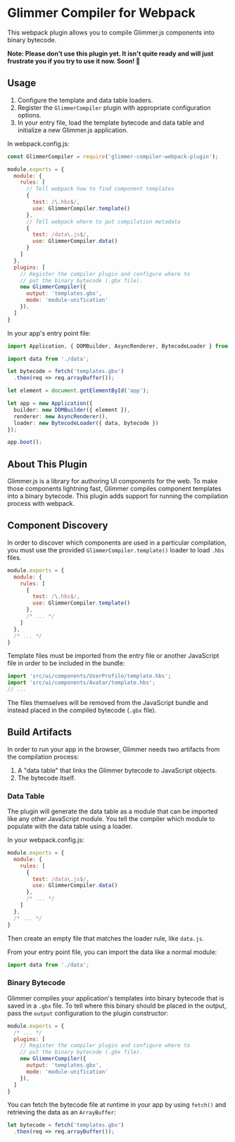 # Glimmer Compiler for Webpack

This webpack plugin allows you to compile Glimmer.js components into binary
bytecode.

**Note: Please don't use this plugin yet. It isn't quite ready and will just
frustrate you if you try to use it now. Soon! 🤗**

## Usage

1. Configure the template and data table loaders.
2. Register the `GlimmerCompiler` plugin with appropriate configuration options.
3. In your entry file, load the template bytecode and data table and initialize
   a new Glimmer.js application.

In webpack.config.js:

```js
const GlimmerCompiler = require('glimmer-compiler-webpack-plugin');

module.exports = {
  module: {
    rules: [
      // Tell webpack how to find component templates
      {
        test: /\.hbs$/,
        use: GlimmerCompiler.template()
      },
      // Tell webpack where to put compilation metadata
      {
        test: /data\.js$/,
        use: GlimmerCompiler.data()
      }
    ]
  },
  plugins: [
    // Register the compiler plugin and configure where to
    // put the binary bytecode (.gbx file).
    new GlimmerCompiler({
      output: 'templates.gbx',
      mode: 'module-unification'
    }),
  ]
}
```

In your app's entry point file:

```ts
import Application, { DOMBuilder, AsyncRenderer, BytecodeLoader } from '@glimmer/application';

import data from './data';

let bytecode = fetch('templates.gbx')
  .then(req => req.arrayBuffer());

let element = document.getElementById('app');

let app = new Application({
  builder: new DOMBuilder({ element }),
  renderer: new AsyncRenderer(),
  loader: new BytecodeLoader({ data, bytecode })
});

app.boot();
```

## About This Plugin

Glimmer.js is a library for authoring UI components for the web. To make those
components lightning fast, Glimmer compiles component templates into a binary
bytecode. This plugin adds support for running the compilation process with
webpack.

## Component Discovery

In order to discover which components are used in a particular compilation, you
must use the provided `GlimmerCompiler.template()` loader to load `.hbs` files.

```js
module.exports = {
  module: {
    rules: [
      {
        test: /\.hbs$/,
        use: GlimmerCompiler.template()
      },
      /* ... */
    ]
  },
  /* ... */
}
```

Template files must be imported from the entry file or another JavaScript file
in order to be included in the bundle:

```js
import 'src/ui/components/UserProfile/template.hbs';
import 'src/ui/components/Avatar/template.hbs';
// ...
```

The files themselves will be removed from the JavaScript bundle and instead
placed in the compiled bytecode (`.gbx` file).

## Build Artifacts

In order to run your app in the browser, Glimmer needs two artifacts
from the compilation process:

1. A "data table" that links the Glimmer bytecode to JavaScript objects.
2. The bytecode itself.

### Data Table

The plugin will generate the data table as a module that can be imported like
any other JavaScript module. You tell the compiler which module to populate with the
data table using a loader.

In your webpack.config.js:

```js
module.exports = {
  module: {
    rules: [
      {
        test: /data\.js$/,
        use: GlimmerCompiler.data()
      },
      /* ... */
    ]
  },
  /* ... */
}
```

Then create an empty file that matches the loader rule, like `data.js`.

From your entry point file, you can import the data like a normal module:

```js
import data from './data';
```

### Binary Bytecode

Glimmer compiles your application's templates into binary bytecode that is saved in a `.gbx` file.
To tell where this binary should be placed in the output, pass the `output` configuration to the
plugin constructor:

```js
module.exports = {
  /* ... */
  plugins: [
    // Register the compiler plugin and configure where to
    // put the binary bytecode (.gbx file).
    new GlimmerCompiler({
      output: 'templates.gbx',
      mode: 'module-unification'
    }),
  ]
}
```

You can fetch the bytecode file at runtime in your app by using `fetch()` and retrieving the data
as an `ArrayBuffer`:

```js
let bytecode = fetch('templates.gbx')
  .then(req => req.arrayBuffer());
```
